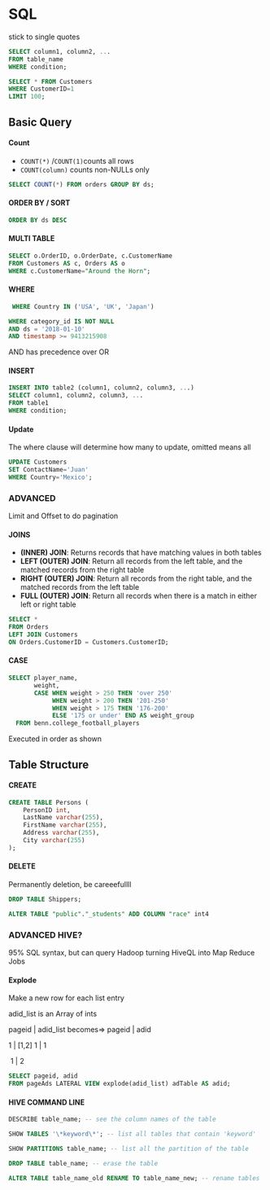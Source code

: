 # SQL

stick to single quotes

```sql
SELECT column1, column2, ...
FROM table_name
WHERE condition;

SELECT * FROM Customers
WHERE CustomerID=1
LIMIT 100;
```

## Basic Query

#### Count

- `COUNT(*)` /`COUNT(1)`counts all rows
- `COUNT(column)` counts non-NULLs only

```sql
SELECT COUNT(*) FROM orders GROUP BY ds;
```

#### ORDER BY / SORT

```sql
ORDER BY ds DESC 
```

#### MULTI TABLE

```sql
SELECT o.OrderID, o.OrderDate, c.CustomerName
FROM Customers AS c, Orders AS o
WHERE c.CustomerName="Around the Horn";
```

#### WHERE

```sql
 WHERE Country IN ('USA', 'UK', 'Japan')
```

```sql
WHERE category_id IS NOT NULL
AND ds = '2018-01-10'
AND timestamp >= 9413215908
```

AND has precedence over OR

#### INSERT

```sql
INSERT INTO table2 (column1, column2, column3, ...)
SELECT column1, column2, column3, ...
FROM table1
WHERE condition;
```

#### Update

The where clause will determine how many to update, omitted means all

```sql
UPDATE Customers
SET ContactName='Juan'
WHERE Country='Mexico';
```

### ADVANCED

Limit and Offset to do pagination

#### JOINS

- **(INNER) JOIN**: Returns records that have matching values in both tables
- **LEFT (OUTER) JOIN**: Return all records from the left table, and the matched records from the right table
- **RIGHT (OUTER) JOIN**: Return all records from the right table, and the matched records from the left table
- **FULL (OUTER) JOIN**: Return all records when there is a match in either left or right table

```sql
SELECT *
FROM Orders
LEFT JOIN Customers
ON Orders.CustomerID = Customers.CustomerID;
```

#### CASE

```sql
SELECT player_name,
       weight,
       CASE WHEN weight > 250 THEN 'over 250'
            WHEN weight > 200 THEN '201-250'
            WHEN weight > 175 THEN '176-200'
            ELSE '175 or under' END AS weight_group
  FROM benn.college_football_players
```

Executed in order as shown 

## Table Structure

#### CREATE

```sql
CREATE TABLE Persons (
    PersonID int,
    LastName varchar(255),
    FirstName varchar(255),
    Address varchar(255),
    City varchar(255) 
);
```

#### DELETE

Permanently deletion, be careeefullll

```sql
DROP TABLE Shippers;
```

```sql
ALTER TABLE "public"."_students" ADD COLUMN "race" int4
```

### ADVANCED HIVE?

95% SQL syntax, but can query Hadoop turning HiveQL into Map Reduce Jobs 

#### Explode

Make a new row for each list entry

adid_list is an Array of ints 

pageid	|	adid_list			becomes=>	pageid	|	adid

1		|	[1,2]						1		|	1

​										1		|	2	

```sql
SELECT pageid, adid
FROM pageAds LATERAL VIEW explode(adid_list) adTable AS adid;
```

#### HIVE COMMAND LINE

```sql
DESCRIBE table_name; -- see the column names of the table

SHOW TABLES '\*keyword\*'; -- list all tables that contain 'keyword'

SHOW PARTITIONS table_name; -- list all the partition of the table

DROP TABLE table_name; -- erase the table

ALTER TABLE table_name_old RENAME TO table_name_new; -- rename tables
```

